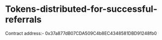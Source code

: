 # Tokens-distributed-for-successful-referrals
Contract address:- 0x37a877dB07CDA509C4b8EC4348581DBD91248fb0
